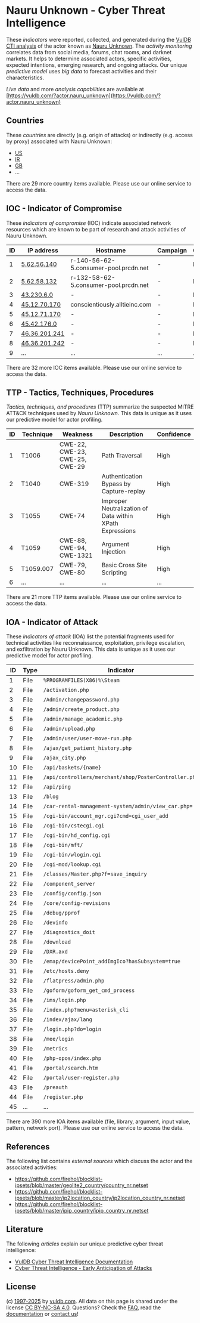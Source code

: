 # Nauru Unknown - Cyber Threat Intelligence

These _indicators_ were reported, collected, and generated during the [VulDB CTI analysis](https://vuldb.com/?kb.cti) of the actor known as [Nauru Unknown](https://vuldb.com/?actor.nauru_unknown). The _activity monitoring_ correlates data from social media, forums, chat rooms, and darknet markets. It helps to determine associated actors, specific activities, expected intentions, emerging research, and ongoing attacks. Our unique _predictive model_ uses _big data_ to forecast activities and their characteristics.

_Live data_ and more _analysis capabilities_ are available at [https://vuldb.com/?actor.nauru_unknown](https://vuldb.com/?actor.nauru_unknown)

## Countries

These _countries_ are directly (e.g. origin of attacks) or indirectly (e.g. access by proxy) associated with Nauru Unknown:

* [US](https://vuldb.com/?country.us)
* [IR](https://vuldb.com/?country.ir)
* [GB](https://vuldb.com/?country.gb)
* ...

There are 29 more country items available. Please use our online service to access the data.

## IOC - Indicator of Compromise

These _indicators of compromise_ (IOC) indicate associated network resources which are known to be part of research and attack activities of Nauru Unknown.

ID | IP address | Hostname | Campaign | Confidence
-- | ---------- | -------- | -------- | ----------
1 | [5.62.56.140](https://vuldb.com/?ip.5.62.56.140) | r-140-56-62-5.consumer-pool.prcdn.net | - | High
2 | [5.62.58.132](https://vuldb.com/?ip.5.62.58.132) | r-132-58-62-5.consumer-pool.prcdn.net | - | High
3 | [43.230.6.0](https://vuldb.com/?ip.43.230.6.0) | - | - | High
4 | [45.12.70.170](https://vuldb.com/?ip.45.12.70.170) | conscientiously.alltieinc.com | - | High
5 | [45.12.71.170](https://vuldb.com/?ip.45.12.71.170) | - | - | High
6 | [45.42.176.0](https://vuldb.com/?ip.45.42.176.0) | - | - | High
7 | [46.36.201.241](https://vuldb.com/?ip.46.36.201.241) | - | - | High
8 | [46.36.201.242](https://vuldb.com/?ip.46.36.201.242) | - | - | High
9 | ... | ... | ... | ...

There are 32 more IOC items available. Please use our online service to access the data.

## TTP - Tactics, Techniques, Procedures

_Tactics, techniques, and procedures_ (TTP) summarize the suspected MITRE ATT&CK techniques used by _Nauru Unknown_. This data is unique as it uses our predictive model for actor profiling.

ID | Technique | Weakness | Description | Confidence
-- | --------- | -------- | ----------- | ----------
1 | T1006 | CWE-22, CWE-23, CWE-25, CWE-29 | Path Traversal | High
2 | T1040 | CWE-319 | Authentication Bypass by Capture-replay | High
3 | T1055 | CWE-74 | Improper Neutralization of Data within XPath Expressions | High
4 | T1059 | CWE-88, CWE-94, CWE-1321 | Argument Injection | High
5 | T1059.007 | CWE-79, CWE-80 | Basic Cross Site Scripting | High
6 | ... | ... | ... | ...

There are 21 more TTP items available. Please use our online service to access the data.

## IOA - Indicator of Attack

These _indicators of attack_ (IOA) list the potential fragments used for technical activities like reconnaissance, exploitation, privilege escalation, and exfiltration by Nauru Unknown. This data is unique as it uses our predictive model for actor profiling.

ID | Type | Indicator | Confidence
-- | ---- | --------- | ----------
1 | File | `%PROGRAMFILES(X86)%\Steam` | High
2 | File | `/activation.php` | High
3 | File | `/Admin/changepassword.php` | High
4 | File | `/admin/create_product.php` | High
5 | File | `/admin/manage_academic.php` | High
6 | File | `/admin/upload.php` | High
7 | File | `/admin/user/user-move-run.php` | High
8 | File | `/ajax/get_patient_history.php` | High
9 | File | `/ajax_city.php` | High
10 | File | `/api/baskets/{name}` | High
11 | File | `/api/controllers/merchant/shop/PosterController.php` | High
12 | File | `/api/ping` | Medium
13 | File | `/blog` | Low
14 | File | `/car-rental-management-system/admin/view_car.php=` | High
15 | File | `/cgi-bin/account_mgr.cgi?cmd=cgi_user_add` | High
16 | File | `/cgi-bin/cstecgi.cgi` | High
17 | File | `/cgi-bin/hd_config.cgi` | High
18 | File | `/cgi-bin/mft/` | High
19 | File | `/cgi-bin/wlogin.cgi` | High
20 | File | `/cgi-mod/lookup.cgi` | High
21 | File | `/classes/Master.php?f=save_inquiry` | High
22 | File | `/component_server` | High
23 | File | `/config/config.json` | High
24 | File | `/core/config-revisions` | High
25 | File | `/debug/pprof` | Medium
26 | File | `/devinfo` | Medium
27 | File | `/diagnostics_doit` | High
28 | File | `/download` | Medium
29 | File | `/DXR.axd` | Medium
30 | File | `/emap/devicePoint_addImgIco?hasSubsystem=true` | High
31 | File | `/etc/hosts.deny` | High
32 | File | `/flatpress/admin.php` | High
33 | File | `/goform/goform_get_cmd_process` | High
34 | File | `/ims/login.php` | High
35 | File | `/index.php?menu=asterisk_cli` | High
36 | File | `/index/ajax/lang` | High
37 | File | `/login.php?do=login` | High
38 | File | `/mee/login` | Medium
39 | File | `/metrics` | Medium
40 | File | `/php-opos/index.php` | High
41 | File | `/portal/search.htm` | High
42 | File | `/portal/user-register.php` | High
43 | File | `/preauth` | Medium
44 | File | `/register.php` | High
45 | ... | ... | ...

There are 390 more IOA items available (file, library, argument, input value, pattern, network port). Please use our online service to access the data.

## References

The following list contains _external sources_ which discuss the actor and the associated activities:

* https://github.com/firehol/blocklist-ipsets/blob/master/geolite2_country/country_nr.netset
* https://github.com/firehol/blocklist-ipsets/blob/master/ip2location_country/ip2location_country_nr.netset
* https://github.com/firehol/blocklist-ipsets/blob/master/ipip_country/ipip_country_nr.netset

## Literature

The following _articles_ explain our unique predictive cyber threat intelligence:

* [VulDB Cyber Threat Intelligence Documentation](https://vuldb.com/?kb.cti)
* [Cyber Threat Intelligence - Early Anticipation of Attacks](https://www.scip.ch/en/?labs.20201022)

## License

(c) [1997-2025](https://vuldb.com/?kb.changelog) by [vuldb.com](https://vuldb.com/?kb.about). All data on this page is shared under the license [CC BY-NC-SA 4.0](https://creativecommons.org/licenses/by-nc-sa/4.0/). Questions? Check the [FAQ](https://vuldb.com/?kb.faq), read the [documentation](https://vuldb.com/?kb) or [contact us](https://vuldb.com/?contact)!
